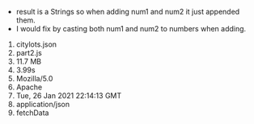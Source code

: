 - result is a Strings so when adding num1 and num2 it just appended them. 
- I would fix by casting both num1 and num2 to numbers when adding. 

1. citylots.json
2. part2.js
3. 11.7 MB
4. 3.99s
5. Mozilla/5.0
6. Apache
7. Tue, 26 Jan 2021 22:14:13 GMT
8. application/json
9. fetchData 